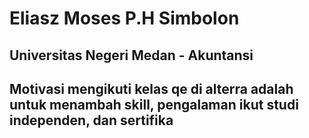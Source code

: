 # Eliasz Moses P.H Simbolon
## Universitas Negeri Medan - Akuntansi
## Motivasi mengikuti kelas qe di alterra adalah untuk menambah skill, pengalaman ikut studi independen, dan sertifika
